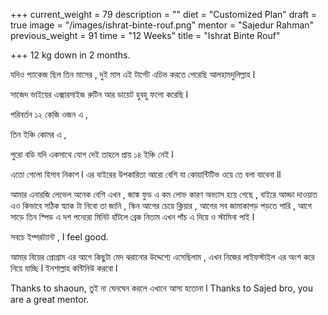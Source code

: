 +++
current_weight = 79
description = ""
diet = "Customized Plan"
draft = true
image = "/images/ishrat-binte-rouf.png"
mentor = "Sajedur Rahman"
previous_weight = 91
time = "12 Weeks"
title = "Ishrat Binte Rouf"

+++
12 kg down in 2 months.

যদিও প্যাকেজ ছিল তিন মাসের , দুই মাস এই টার্গেট এচিভ করতে পেরেছি আলহামদুলিল্লাহ l

সাজেদ ভাইয়ের এক্সারসাইজ রুটিন আর ডায়েট হুবহু ফলো করেছি l

পরিবর্তন ১২ কেজি ওজন এ ,

তিন ইঞ্চি কোমর এ ,

পুরো বডি যদি একসাথে যোগ দেই তাহলে প্রায় ১৪ ইঞ্চি নেই l

এতো গেলো হিসাব নিকাশ l এর বাইরের উপকারিতা আরো বেশি যা কোয়ান্টিটিভ ওয়ে তে বলা যাবেনা ll

আমার এনারজি লেভেল অনেক বেশি এখন , জাঙ্ক ফুড এ কম লোভ কারণ অভ্যাস হয়ে গেছে , বাইরে আড্ডা দাওয়াত এও কিভাবে সঠিক স্ন্যাক টা নিবো তা জানি , স্কিন আগের চেয়ে ক্লিয়ার , আগের সব জামাকাপড় পড়তে পারি , আগে সাড়ে তিন স্পিড এ দশ পনেরো মিনিট হাঁটলে ব্রেক নিতাম এখন পাঁচ এ দিয়ে ও স্টামিনা পাই l

সবচে ইম্পরট্যান্ট , I feel good.

আমার বিয়ের প্রোগ্রাম এর আগে কিছুটা মেদ ঝরানোর উদ্দেশ্যে এসেছিলাম , এখন নিজের লাইফস্টাইল এর অংশ করে নিয়ে যাচ্ছি l ইনশাল্লাহ কন্টিনিউ করবো l

Thanks to shaoun, তুই না ঘেনঘেন করলে এখানে আসা হতোনা l Thanks to Sajed bro, you are a great mentor.